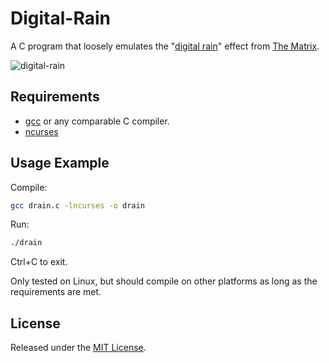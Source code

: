 # Digital-Rain

A C program that loosely emulates the "[digital rain](http://en.wikipedia.org/wiki/Matrix_digital_rain)"
effect from [The Matrix](http://en.wikipedia.org/wiki/The_Matrix).

![digital-rain](https://user-images.githubusercontent.com/87952/198073462-18d68301-dd48-4bf1-b7d0-d93e7e8900e3.png)

## Requirements

* [gcc](http://gcc.gnu.org/) or any comparable C compiler.
* [ncurses](http://www.gnu.org/software/ncurses/)

## Usage Example

Compile:

```bash
gcc drain.c -lncurses -o drain
```

Run:

```bash
./drain
```

Ctrl+C to exit.

Only tested on Linux, but should compile on other platforms as long as
the requirements are met.

## License

Released under the [MIT License](http://www.opensource.org/licenses/mit-license.php).

